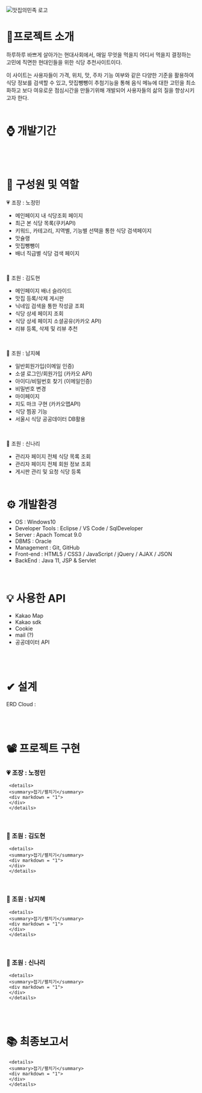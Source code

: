 ![맛집의민족 로고](https://github.com/jeongmingg/ssemi_project/assets/151509557/1a381701-47b2-429d-ac3d-22998fb6c680)

# 📌프로젝트 소개 

하루하루 바쁘게 살아가는 현대사회에서, 매일 무엇을 먹을지 어디서 먹을지 결정하는 고민에 직면한 현대인들을 위한 식당 추천사이트이다.

이 사이트는 사용자들이 가격, 위치, 맛, 주차 기능 여부와 같은 다양한 기준을 활용하여 식당 정보를 검색할 수 있고, 맛집뺑뺑이 추첨기능을 통해 음식 메뉴에 대한 고민을 최소화하고 보다 여유로운 점심시간을 만들기위해 개발되어 사용자들의 삶의 질을 향상시키고자 한다.
<br/><br/> 

# ⌚ 개발기간


<br/><br/> 

# 🌱 구성원 및 역할

💗 조장 : 노정민
   - 메인페이지 내 식당조회 페이지
   - 최근 본 식당 목록(쿠키API)
   - 키워드, 카테고리, 지역별, 기능별 선택을 통한 식당 검색페이지
   - 맛슐랭
   - 맛집뺑뺑이
   - 배너 직급별 식당 검색 페이지 
<br/>

💛 조원 : 김도현
   - 메인페이지 배너 슬라이드
   - 맛집 등록/삭제 게시판 
   - 닉네임 검색을 통한 작성글 조회
   - 식당 상세 페이지 조회
   - 식당 상세 페이지 소셜공유(카카오 API)
   - 리뷰 등록, 삭제 및 리뷰 추천
<br/>

💙 조원 : 남지혜
   - 일반회원가입(이메일 인증)
   - 소셜 로그인/회원가입 (카카오 API)
   - 아이디/비밀번호 찾기 (이메일인증)
   - 비밀번호 변경
   - 마이페이지
   - 지도 마크 구현 (카카오맵API)
   - 식당 찜꽁 기능
   - 서울시 식당 공공데이터 DB활용
<br/>

💜 조원 : 신나리
   - 관리자 페이지 전체 식당 목록 조회
   - 관리자 페이지 전체 회원 정보 조회
   - 게시판 관리 및 요청 식당 등록
<br/><br/>

# ⚙ 개발환경
- OS : Windows10
- Developer Tools : Eclipse / VS Code / SqlDeveloper
- Server : Apach Tomcat 9.0
- DBMS : Oracle
- Management : Git, GitHub
- Front-end : HTML5 / CSS3 / JavaScript / jQuery / AJAX / JSON 
- BackEnd : Java 11, JSP & Servlet 

<br/>

# 💡 사용한 API
- Kakao Map
- Kakao sdk
- Cookie
- mail (?)
- 공공데이터 API

<br/><br/>

# ✔ 설계
ERD Cloud : 


<br/><br/>

# 📽 프로젝트 구현

### 💗 조장 : 노정민
     <details>
     <summary>접기/펼치기</summary> 
     <div markdown = "1">
     </div>
     </details>
<br/>

### 💛 조원 : 김도현
     <details>
     <summary>접기/펼치기</summary> 
     <div markdown = "1">
     </div>
     </details>

<br/>

### 💙 조원 : 남지혜
     <details>
     <summary>접기/펼치기</summary> 
     <div markdown = "1">
     </div>
     </details>
<br/>

### 💜 조원 : 신나리
     <details>
     <summary>접기/펼치기</summary> 
     <div markdown = "1">
     </div>
     </details>
<br/><br/>

# 📚 최종보고서
     <details>
     <summary>접기/펼치기</summary> 
     <div markdown = "1">
     </div>
     </details>
<br/><br/>

